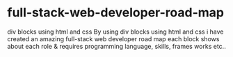 # full-stack-web-developer-road-map
div blocks using html and css 
By using div blocks using html and css i have created an amazing full-stack web developer road map
each block shows about each role & requires programming language, skills, frames works etc..
